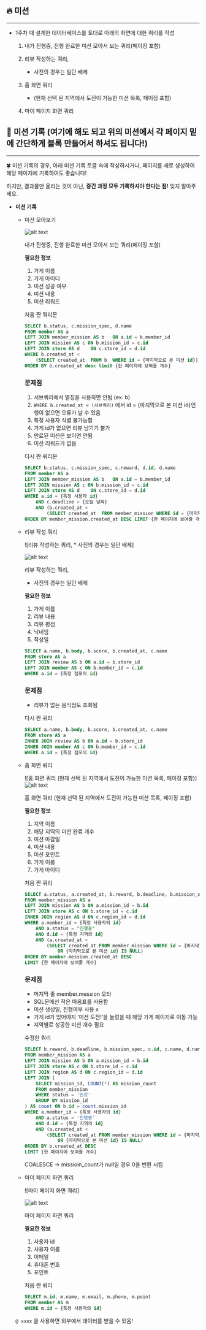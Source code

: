## 🔥 미션

---

- 1주차 때 설계한 데이터베이스를 토대로 아래의 화면에 대한 쿼리를 작성

    1. 내가 진행중, 진행 완료한 미션 모아서 보는 쿼리(페이징 포함)

    2. 리뷰 작성하는 쿼리,
        * 사진의 경우는 일단 배제

    3. 홈 화면 쿼리
        * (현재 선택 된 지역에서 도전이 가능한 미션 목록, 페이징 포함)

    4. 마이 페이지 화면 쿼리

## 💪 미션 기록 (여기에 해도 되고 위의 미션에서 각 페이지 밑에 간단하게 블록 만들어서 하셔도 됩니다!)

---

<aside>
🍀 미션 기록의 경우, 아래 미션 기록 토글 속에 작성하시거나, 페이지를 새로 생성하여 해당 페이지에 기록하여도 좋습니다!

하지만, 결과물만 올리는 것이 아닌, **중간 과정 모두 기록하셔야 한다는 점!** 잊지 말아주세요.

</aside>

- **미션 기록**
    - 미션 모아보기

        ![alt text](./images/image-4.png)
        
        내가 진행중, 진행 완료한 미션 모아서 보는 쿼리(페이징 포함)
        
        **필요한 정보**
        
        1. 가게 이름
        2. 가게 아이디
        3. 미션 성공 여부
        4. 미션 내용
        5. 미션 리워드
        
        처음 짠 쿼리문
        
        ```sql
        SELECT b.status, c.mission_spec, d.name
        FROM member AS a
        LEFT JOIN member_mission AS b	ON a.id = b.member_id
        LEFT JOIN mission AS c ON b.mission_id = c.id
        LEFT JOIN store AS d	ON c.store_id = d.id
        WHERE b.created_at < 
        	(SELECT created_at	FROM b	WHERE id = {마지막으로 본 미션 id})
        ORDER BY b.created_at desc limit {한 페이지에 보여줄 개수} 
        ```
        
        ### 문제점
        
        1. 서브쿼리에서 별칭을 사용하면 안됨 (ex. b)
        2. `WHERE b.created_at < (서브쿼리)` 에서 id = {마지막으로 본 미션 id}인 행이 없으면 오류가 날 수 있음
        3. 특정 사용자 식별 불가능함
        4. 가게 id가 없으면 리뷰 남기기 불가
        5. 만료된 미션은 보이면 안됨
        6. 미션 리워드가 없음
        
        다시 짠 쿼리문
        
        ```sql
        SELECT b.status, c.mission_spec, c.reward, d.id, d.name
        FROM member AS a
        LEFT JOIN member_mission AS b	ON a.id = b.member_id
        LEFT JOIN mission AS c ON b.mission_id = c.id
        LEFT JOIN store AS d	ON c.store_id = d.id
        WHERE a.id = {특정 사용자 id}
        	AND c.deadline > {오늘 날짜}
        	AND	(b.created_at < 
        		(SELECT created_at	FROM member_mission	WHERE id = {마지막으로 본 미션 id}) OR {마지막으로 본 미션 id} IS NULL)
        ORDER BY member_mission.created_at DESC LIMIT {한 페이지에 보여줄 개수} 
        ```
        
    - 리뷰 작성 쿼리
        
        
        ![리뷰 작성하는 쿼리, * 사진의 경우는 일단 배제]
        
        ![alt text](./images/image-5.png)
        
        리뷰 작성하는 쿼리,
        * 사진의 경우는 일단 배제
        
        **필요한 정보**
        
        1. 가게 이름
        2. 리뷰 내용
        3. 리뷰 평점
        4. 닉네임
        5. 작성일
        
        ```sql
        SELECT a.name, b.body, b.score, b.created_at, c.name
        FROM store AS a
        LEFT JOIN review AS b ON a.id = b.store_id
        LEFT JOIN member AS c ON b.member_id = c.id
        WHERE a.id = {특정 점포의 id} 
        ```
        
        ### 문제점
        
        - 리뷰가 없는 음식점도 조회됨
        
        다시 짠 쿼리
        
        ```sql
        SELECT a.name, b.body, b.score, b.created_at, c.name
        FROM store AS a
        INNER JOIN review AS b ON a.id = b.store_id
        INNER JOIN member AS c ON b.member_id = c.id
        WHERE a.id = {특정 점포의 id} 
        ```
        
    - 홈 화면 쿼리
        
        
        ![홈 화면 쿼리
        (현재 선택 된 지역에서 도전이 가능한 미션 목록, 페이징 포함)]
        ![alt text](./images/image-2.png)
        
        홈 화면 쿼리
        (현재 선택 된 지역에서 도전이 가능한 미션 목록, 페이징 포함)
        
        **필요한 정보**
        
        1. 지역 이름
        2. 해당 지역의 미션 완료 개수
        3. 미션 마감일
        4. 미션 내용
        5. 미션 포인트
        6. 가게 이름
        7. 가게 아이디
        
        처음 짠 쿼리
        
        ```sql
        SELECT a.status, a.created_at, b.reward, b.deadline, b.mission_spec, c.name, d.name
        FROM member_mission AS a
        LEFT JOIN mission AS b ON a.mission_id = b.id
        LEFT JOIN store AS c ON b.store_id = c.id
        INNER JOIN region AS d ON c.region_id = d.id
        WHERE a.member_id = {특정 사용자의 id}
        	AND a.status = "진행중"
        	AND d.id = {특정 지역의 id}
        	AND (a.created_at < 
        		(SELECT created_at FROM member_mission WHERE id = {마지막으로 본 미션 id}) 
        			OR {마지막으로 본 미션 id} IS NULL)
        ORDER BY member.mession.created_at DESC 
        LIMIT {한 페이지에 보여줄 개수}
        ```
        
        ### 문제점
        
        - 마지막 줄 member.mession 오타
        - SQL문에선 작은 따옴표를 사용함
        - 미션 생성일, 진행여부 사용 x
        - 가게 id가 있어야지 ‘미션 도전!’을 눌렀을 때 해당 가게 페이지로 이동 가능
        - 지역별로 성공한 미션 개수 필요
        
        수정한 쿼리
        
        ```sql
        SELECT b.reward, b.deadline, b.mission_spec, c.id, c.name, d.name, COALESCE(count.mission_count, 0)
        FROM member_mission AS a
        LEFT JOIN mission AS b ON a.mission_id = b.id
        LEFT JOIN store AS c ON b.store_id = c.id
        LEFT JOIN region AS d ON c.region_id = d.id
        LEFT JOIN ( 
            SELECT mission_id, COUNT(*) AS mission_count
            FROM member_mission
            WHERE status = '완료'
            GROUP BY mission_id
        ) AS count ON b.id = count.mission_id
        WHERE a.member_id = {특정 사용자의 id}
        	AND a.status = '진행중'
        	AND d.id = {특정 지역의 id}
        	AND (a.created_at < 
        		(SELECT created_at FROM member_mission WHERE id = {마지막으로 본 미션 id}) 
        			OR {마지막으로 본 미션 id} IS NULL)
        ORDER BY b.created_at DESC 
        LIMIT {한 페이지에 보여줄 개수}
        ```
        
        COALESCE → missioin_count가 null일 경우 0을 반환 시킴
        
    - 마이 페이지 화면 쿼리
        
        
        ![마이 페이지 화면 쿼리]

        ![alt text](./images/image-3.png)
        
        마이 페이지 화면 쿼리
        
        **필요한 정보**
        
        1. 사용자 id
        2. 사용자 이름
        3. 이메일
        4. 휴대폰 번호
        5. 포인트
        
        처음 짠 쿼리
        
        ```sql
        SELECT m.id, m.name, m.email, m.phone, m.point
        FROM member AS m
        WHERE m.id = {특정 사용자의 id}
        ```
        
    
    `@ xxxx` 을 사용하면 외부에서 데이터를 받을 수 있음!